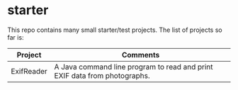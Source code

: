 starter
=======

This repo contains many small starter/test projects.  The list of projects so far is:

|Project|Comments|
|-------|--------|
|ExifReader |A Java command line program to read and print EXIF data from photographs.|

